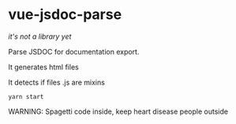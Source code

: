 # vue-jsdoc-parse
*it's not a library yet*

Parse JSDOC for documentation export.

It generates html files

It detects if files .js are mixins

`yarn start`

WARNING: Spagetti code inside, keep heart disease people outside
